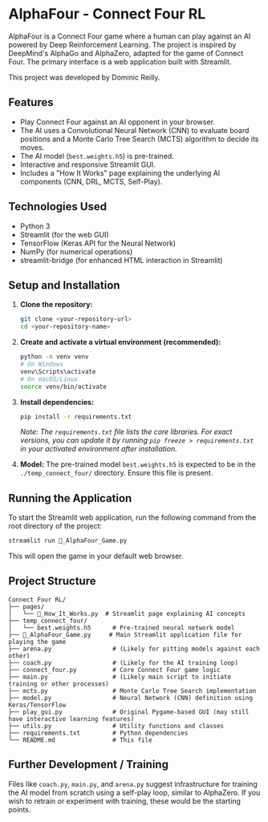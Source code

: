 # AlphaFour - Connect Four RL

AlphaFour is a Connect Four game where a human can play against an AI powered by Deep Reinforcement Learning. The project is inspired by DeepMind's AlphaGo and AlphaZero, adapted for the game of Connect Four. The primary interface is a web application built with Streamlit.

This project was developed by Dominic Reilly.

## Features

*   Play Connect Four against an AI opponent in your browser.
*   The AI uses a Convolutional Neural Network (CNN) to evaluate board positions and a Monte Carlo Tree Search (MCTS) algorithm to decide its moves.
*   The AI model (`best.weights.h5`) is pre-trained.
*   Interactive and responsive Streamlit GUI.
*   Includes a "How It Works" page explaining the underlying AI components (CNN, DRL, MCTS, Self-Play).

## Technologies Used

*   Python 3
*   Streamlit (for the web GUI)
*   TensorFlow (Keras API for the Neural Network)
*   NumPy (for numerical operations)
*   streamlit-bridge (for enhanced HTML interaction in Streamlit)

## Setup and Installation

1.  **Clone the repository:**
    ```bash
    git clone <your-repository-url>
    cd <your-repository-name>
    ```

2.  **Create and activate a virtual environment (recommended):**
    ```bash
    python -m venv venv
    # On Windows
    venv\Scripts\activate
    # On macOS/Linux
    source venv/bin/activate
    ```

3.  **Install dependencies:**
    ```bash
    pip install -r requirements.txt
    ```
    *Note: The `requirements.txt` file lists the core libraries. For exact versions, you can update it by running `pip freeze > requirements.txt` in your activated environment after installation.*

4.  **Model:**
    The pre-trained model `best.weights.h5` is expected to be in the `./temp_connect_four/` directory. Ensure this file is present.

## Running the Application

To start the Streamlit web application, run the following command from the root directory of the project:

```bash
streamlit run 🚀_AlphaFour_Game.py
```

This will open the game in your default web browser.

## Project Structure

```
Connect Four RL/
├── pages/
│   └── 🧠_How_It_Works.py  # Streamlit page explaining AI concepts
├── temp_connect_four/
│   └── best.weights.h5      # Pre-trained neural network model
├── 🚀_AlphaFour_Game.py     # Main Streamlit application file for playing the game
├── arena.py                 # (Likely for pitting models against each other)
├── coach.py                 # (Likely for the AI training loop)
├── connect_four.py          # Core Connect Four game logic
├── main.py                  # (Likely main script to initiate training or other processes)
├── mcts.py                  # Monte Carlo Tree Search implementation
├── model.py                 # Neural Network (CNN) definition using Keras/TensorFlow
├── play_gui.py              # Original Pygame-based GUI (may still have interactive learning features)
├── utils.py                 # Utility functions and classes
├── requirements.txt         # Python dependencies
└── README.md                # This file
```

## Further Development / Training

Files like `coach.py`, `main.py`, and `arena.py` suggest infrastructure for training the AI model from scratch using a self-play loop, similar to AlphaZero. If you wish to retrain or experiment with training, these would be the starting points. 